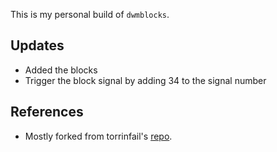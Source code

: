 This is my personal build of `dwmblocks`.

## Updates
- Added the blocks
- Trigger the block signal by adding $34$ to the signal number

## References
- Mostly forked from torrinfail's [repo](https://github.com/torrinfail/dwmblocks).
